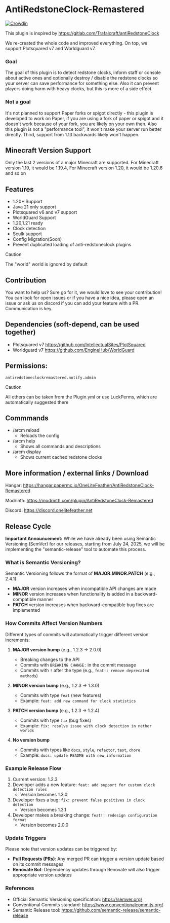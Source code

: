 # AntiRedstoneClock-Remastered
[![Crowdin](https://badges.crowdin.net/e/79ae9c901c3d260349569fca62af7b2f/localized.svg)](https://onelitefeather.crowdin.com/antiredstoneclock-remastered)

This plugin is inspired by https://gitlab.com/Trafalcraft/antiRedstoneClock

We re-created the whole code and improved everything. On top, we support Plotsquared v7 and Worldguard v7.

### Goal
The goal of this plugin is to detect redstone clocks, inform staff or console about active ones and optionally destroy / disable the redstone clocks so your server can save performance for something else. Also it can prevent players doing harm with heavy clocks, but this is more of a side effect.

### Not a goal
It's not planned to support Paper forks or spigot directly - this plugin is developed to work on Paper, if you are using a fork of paper or spigot and it doesn't work because of your fork, you are likely on your own then.
Also this plugin is not a "performance tool", it won't make your server run better directly.
Third, support from 1.13 backwards likely won't happen.

## Minecraft Version Support
Only the last 2 versions of a major Minecraft are supported.
For Minecraft version 1.19, it would be 1.19.4,
For Minecraft version 1.20, it would be 1.20.6 and so on

## Features
- 1.20+ Support
- Java 21 only support
- Plotsquared v6 and v7 support
- WorldGuard Support
- 1.20,1.21 ready
- Clock detection
- Sculk support
- Config Migration(Soon)
- Prevent duplicated loading of anti-redstoneclock plugins

> [!CAUTION]
> The "world" world is ignored by default

## Contribution
You want to help us? Sure go for it, we would love to see your contribution! You can look for open issues or if you have a nice idea, please open an issue or ask us on discord if you can add your feature with a PR. Communication is key.

## Dependencies (soft-depend, can be used together)
- Plotsquared v7 https://github.com/IntellectualSites/PlotSquared
- Worldguard v7 https://github.com/EngineHub/WorldGuard

## Permissions:
```
antiredstoneclockremastered.notify.admin
```
> [!CAUTION]
> All others can be taken from the Plugin.yml or use LuckPerms, which are automatically suggested there

## Commmands
- /arcm reload
  - Reloads the config
- /arcm help
  - Shows all commands and descriptions
- /arcm display
  - Shows current cached redstone clocks

## More information / external links / Download
Hangar: https://hangar.papermc.io/OneLiteFeather/AntiRedstoneClock-Remastered

Modrinth: https://modrinth.com/plugin/AntiRedstoneClock-Remastered

Discord: https://discord.onelitefeather.net

## Release Cycle
**Important Announcement:** While we have already been using Semantic Versioning (SemVer) for our releases, starting from July 24, 2025, we will be implementing the "semantic-release" tool to automate this process.

### What is Semantic Versioning?
Semantic Versioning follows the format of **MAJOR.MINOR.PATCH** (e.g., 2.4.1):

- **MAJOR** version increases when incompatible API changes are made
- **MINOR** version increases when functionality is added in a backward-compatible manner
- **PATCH** version increases when backward-compatible bug fixes are implemented

### How Commits Affect Version Numbers
Different types of commits will automatically trigger different version increments:

1. **MAJOR version bump** (e.g., 1.2.3 → 2.0.0)
   - Breaking changes to the API
   - Commits with `BREAKING CHANGE:` in the commit message
   - Commits with `!` after the type (e.g., `feat!: remove deprecated methods`)

2. **MINOR version bump** (e.g., 1.2.3 → 1.3.0)
   - Commits with type `feat` (new features)
   - Example: `feat: add new command for clock statistics`

3. **PATCH version bump** (e.g., 1.2.3 → 1.2.4)
   - Commits with type `fix` (bug fixes)
   - Example: `fix: resolve issue with clock detection in nether worlds`

4. **No version bump**
   - Commits with types like `docs`, `style`, `refactor`, `test`, `chore`
   - Example: `docs: update README with new information`

### Example Release Flow
1. Current version: 1.2.3
2. Developer adds a new feature: `feat: add support for custom clock detection rules`
   - Version becomes 1.3.0
3. Developer fixes a bug: `fix: prevent false positives in clock detection`
   - Version becomes 1.3.1
4. Developer makes a breaking change: `feat!: redesign configuration format`
   - Version becomes 2.0.0

### Update Triggers
Please note that version updates can be triggered by:
- **Pull Requests (PRs)**: Any merged PR can trigger a version update based on its commit messages
- **Renovate Bot**: Dependency updates through Renovate will also trigger appropriate version updates

### References
- Official Semantic Versioning specification: https://semver.org/
- Conventional Commits standard: https://www.conventionalcommits.org/
- Semantic Release tool: https://github.com/semantic-release/semantic-release
